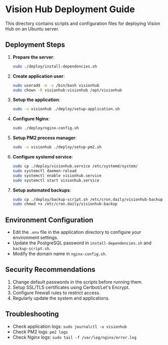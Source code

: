 
# Vision Hub Deployment Guide

This directory contains scripts and configuration files for deploying Vision Hub on an Ubuntu server.

## Deployment Steps

1. **Prepare the server**:
   ```bash
   sudo ./deploy/install-dependencies.sh
   ```

2. **Create application user**:
   ```bash
   sudo useradd -m -s /bin/bash visionhub
   sudo chown -R visionhub:visionhub /opt/visionhub
   ```

3. **Setup the application**:
   ```bash
   sudo -u visionhub ./deploy/setup-application.sh
   ```

4. **Configure Nginx**:
   ```bash
   sudo ./deploy/nginx-config.sh
   ```

5. **Setup PM2 process manager**:
   ```bash
   sudo -u visionhub ./deploy/setup-pm2.sh
   ```

6. **Configure systemd service**:
   ```bash
   sudo cp ./deploy/visionhub.service /etc/systemd/system/
   sudo systemctl daemon-reload
   sudo systemctl enable visionhub.service
   sudo systemctl start visionhub.service
   ```

7. **Setup automated backups**:
   ```bash
   sudo cp ./deploy/backup-script.sh /etc/cron.daily/visionhub-backup
   sudo chmod +x /etc/cron.daily/visionhub-backup
   ```

## Environment Configuration

- Edit the `.env` file in the application directory to configure your environment settings.
- Update the PostgreSQL password in `install-dependencies.sh` and `backup-script.sh`.
- Modify the domain name in `nginx-config.sh`.

## Security Recommendations

1. Change default passwords in the scripts before running them.
2. Setup SSL/TLS certificates using Certbot/Let's Encrypt.
3. Configure firewall rules to restrict access.
4. Regularly update the system and applications.

## Troubleshooting

- Check application logs: `sudo journalctl -u visionhub`
- Check PM2 logs: `pm2 logs`
- Check Nginx logs: `sudo tail -f /var/log/nginx/error.log`
